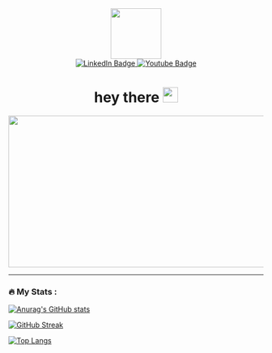 <div id="header" align="center">
  <img src="https://media.giphy.com/media/M9gbBd9nbDrOTu1Mqx/giphy.gif" width="100"/>
  
  <div id="badges">
    <a href="https://www.linkedin.com/in/tobykn/">
      <img src="https://img.shields.io/badge/LinkedIn-blue?style=for-the-badge&logo=linkedin&logoColor=white" alt="LinkedIn Badge"/>
    <a/>
    <a href="https://www.youtube.com/channel/UC5Vs2v3DIRpSDUfDgypCFBw">
      <img src="https://img.shields.io/badge/YouTube-red?style=for-the-badge&logo=youtube&logoColor=white" alt="Youtube Badge"/>
    <a/>
    <!--<a href="your-linkedin-URL">
      <img src="https://img.shields.io/badge/Twitter-blue?style=for-the-badge&logo=twitter&logoColor=white" alt="Twitter Badge"/>
    <a/>
    -->
  </div>
  
  <img src="https://komarev.com/ghpvc/?username=TobyNorhave&style=flat-square&color=blue" alt=""/>
  
  <h1>
    hey there
    <img src="https://media.giphy.com/media/hvRJCLFzcasrR4ia7z/giphy.gif" width="30px"/>
  </h1> 
</div>
    
<div align="center">
  <img src="https://media.giphy.com/media/dWesBcTLavkZuG35MI/giphy.gif" width="600" height="300"/>
</div>

---
### :fire: My Stats :
[![Anurag's GitHub stats](https://github-readme-stats.vercel.app/api?username=tobynorhave&count_private=true&show_icons=true&theme=gotham)](https://github.com/anuraghazra/github-readme-stats)
    
[![GitHub Streak](http://github-readme-streak-stats.herokuapp.com?user=TobyNorhave&theme=dark&background=000000)](https://git.io/streak-stats)
    
[![Top Langs](https://github-readme-stats.vercel.app/api/top-langs/?username=TobyNorhave&layout=compact&theme=vision-friendly-dark)](https://github.com/anuraghazra/github-readme-stats)
    
<!--
**TobyNorhave/TobyNorhave** is a ✨ _special_ ✨ repository because its `README.md` (this file) appears on your GitHub profile.

Here are some ideas to get you started:

- 🔭 I’m currently working on ...
- 🌱 I’m currently learning ...
- 👯 I’m looking to collaborate on ...
- 🤔 I’m looking for help with ...
- 💬 Ask me about ...
- 📫 How to reach me: ...
- 😄 Pronouns: ...
- ⚡ Fun fact: ...
-->
